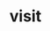 ---
title: "visit"
layout: cache
categories: [package, v0.18.0]
meta: {"versions": ["3.2.2"], "compilers": ["gcc@=7.5.0"], "oss": ["ubuntu18.04"], "platforms": ["linux"], "targets": ["x86_64"], "stacks": ["data-vis-sdk", "root"], "num_specs": 1, "num_specs_by_stack": {"data-vis-sdk": 1, "root": 1}}
spec_details: [{"hash": "5l3rcgcehwkstxhk3lzlsk5hzhnub6d6", "compiler": "gcc@=7.5.0", "versions": ["3.2.2"], "os": "ubuntu18.04", "platform": "linux", "target": "x86_64", "variants": ["+adios2", "build_type=RelWithDebInfo", "+gui", "+hdf5", "~ipo", "+mpi", "~osmesa", "patches=9ae2769,f362758", "+python", "+silo"], "stacks": ["data-vis-sdk", "root"], "size": "-", "tarball": "https://binaries.spack.io/releases/v0.18.0/build_cache/linux-ubuntu18.04-x86_64/gcc-7.5.0/visit-3.2.2/linux-ubuntu18.04-x86_64-gcc-7.5.0-visit-3.2.2-5l3rcgcehwkstxhk3lzlsk5hzhnub6d6.spack"}]
---